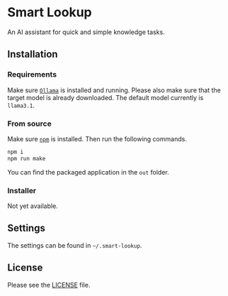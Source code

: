 # Smart Lookup

An AI assistant for quick and simple knowledge tasks.

## Installation

### Requirements

Make sure [`Ollama`](https://ollama.com) is installed and running.
Please also make sure that the target model is already downloaded. The default model currently is `llama3.1`.

### From source

Make sure [`npm`](https://nodejs.org) is installed.
Then run the following commands.

```bash
npm i
npm run make
```

You can find the packaged application in the `out` folder.

### Installer

Not yet available.

## Settings

The settings can be found in `~/.smart-lookup`.

## License

Please see the [LICENSE](LICENSE) file.
